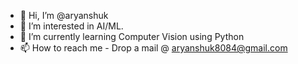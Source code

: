 - 👋 Hi, I’m @aryanshuk
- 👀 I’m interested in AI/ML.
- 🌱 I’m currently learning Computer Vision using Python
- 📫 How to reach me - Drop a mail @ aryanshuk8084@gmail.com

<!---
aryanshuk/aryanshuk is a ✨ special ✨ repository because its `README.md` (this file) appears on your GitHub profile.
You can click the Preview link to take a look at your changes.
--->
